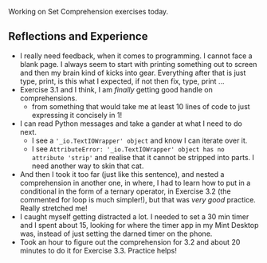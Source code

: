 Working on Set Comprehension exercises today.  

## Reflections and Experience  
  
- I really need feedback, when it comes to programming. I cannot face a blank page. I always seem to start with printing something out to screen and then my brain kind of kicks into gear. Everything after that is just type, print, is this what I expected, if not then fix, type, print …  
- Exercise 3.1 and I think, I am *finally* getting good handle on comprehensions.  
    - from something that would take me at least 10 lines of code to just expressing it concisely in 1!  
- I can read Python messages and take a gander at what I need to do next.  
    - I see a `'_io.TextIOWrapper' object` and know I can iterate over it.  
    - I see `AttributeError: '_io.TextIOWrapper' object has no attribute 'strip'` and realise that it cannot be stripped into parts. I need another way to skin that cat.  
- And then I took it too far (just like this sentence), and nested a comprehension in another one, in where, I had to learn how to put in a conditional in the form of a ternary operator, in Exercise 3.2 (the commented for loop is much simpler!), but that was *very good* practice. Really stretched me! 
- I caught myself getting distracted a lot. I needed to set a 30 min timer and I spent about 15, looking for where the timer app in my Mint Desktop was, instead of just setting the darned timer on the phone.  
- Took an hour to figure out the comprehension for 3.2 and about 20 minutes to do it for Exercise 3.3. Practice helps!  